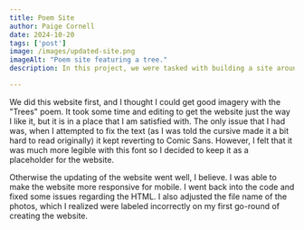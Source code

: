 ```yaml
---
title: Poem Site
author: Paige Cornell
date: 2024-10-20
tags: ['post']
image: /images/updated-site.png
imageAlt: "Poem site featuring a tree."
description: In this project, we were tasked with building a site around a poem. I chose "Trees" by Alfred Joyce Kilmer. 

---
```


<p>We did this website first, and I thought I could get good imagery with the "Trees" poem. It took some time and editing to get the website just the way I like it, but it is in a place that I am satisfied with. The only issue that I had was, when I attempted to fix the text (as I was told the cursive made it a bit hard to read originally) it kept reverting to Comic Sans. However, I felt that it was much more legible with this font so I decided to keep it as a placeholder for the website.</p>

<p>Otherwise the updating of the website went well, I believe. I was able to make the website more responsive for mobile. I went back into the code and fixed some issues regarding the HTML. I also adjusted the file name of the photos, which I realized were labeled incorrectly on my first go-round of creating the website.</p>